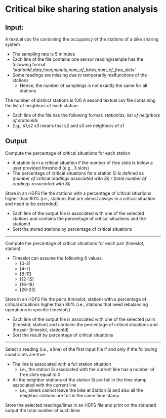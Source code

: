 # Critical bike sharing station analysis
## Input:
A textual csv file containing the occupancy of the stations of a bike sharing system
- The sampling rate is 5 minutes
- Each line of the file contains one sensor reading/sample has the following format *'stationId,date,hour,minute,num_of_bikes,num_of_free_slots'*
- Some readings are missing due to temporarily malfunctions of the stations
    - Hence, the number of samplings is not exactly the same for all stations

The number of distinct stations is 100
A second textual csv file containing the list of neighbors of each station:
- Each line of the file has the following format: *stationIdx, list of neighbors of stationIdx*
- E.g., 
s1,s2 s3
means that s2 and s3 are neighbors of s1

## Output
Compute the percentage of critical situations for each station
- A station is in a critical situation if the number of free slots is below a user provided threshold (e.g., 3 slots)
- The percentage of critical situations for a station Si is defined as 
*(number of critical readings associated with Si) / (total number of readings associated with Si)*

Store in an HDFS file the stations with a percentage of critical situations higher than 80% (i.e., stations that are almost always in a critical situation and need to be extended)
- Each line of the output file is associated with one of the selected stations and contains the percentage of critical situations and the stationId
- Sort the stored stations by percentage of critical situations

---
Compute the percentage of critical situations for each pair (timeslot, station)
- Timeslot can assume the following 6 values:
    - [0-3]
    - [4-7]
    - [8-11]
    - [12-15]
    - [16-19]
    - [20-23]

Store in an HDFS file the pairs (timeslot, station) with a percentage of critical situations higher than 80% (i.e., stations that need rebalancing operations in specific timeslots)
- Each line of the output file is associated with one of the selected pairs (timeslot, station) and contains the percentage of critical situations and the pair (timeslot, stationId)
- Sort the result by percentage of critical situations

------
Select a reading (i.e., a line) of the first input file if and only if the following constraints are true
- The line is associated with a full station situation
    - i.e., the station Si associated with the current line has a number of free slots equal to 0
- All the neighbor stations of the station Si are full in the time stamp associated with the current line
    - i.e., bikers cannot leave the bike at Station Si and also all the neighbor stations are full in the same time stamp

Store the selected readings/lines in an HDFS file and print on the standard output the total number of such lines